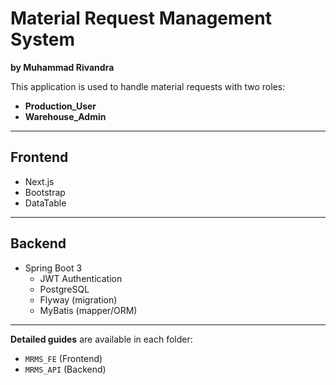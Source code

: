 # Material Request Management System  
**by Muhammad Rivandra**  

This application is used to handle material requests with two roles:  
- **Production_User**  
- **Warehouse_Admin**  

---

## Frontend
- Next.js  
- Bootstrap  
- DataTable  

---

## Backend
- Spring Boot 3  
  - JWT Authentication  
  - PostgreSQL  
  - Flyway (migration)  
  - MyBatis (mapper/ORM)  

---

**Detailed guides** are available in each folder:  
- `MRMS_FE` (Frontend)  
- `MRMS_API` (Backend)  
